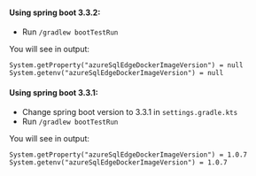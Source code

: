 #### Using spring boot 3.3.2:

- Run `/gradlew bootTestRun`

You will see in output:

```
System.getProperty("azureSqlEdgeDockerImageVersion") = null
System.getenv("azureSqlEdgeDockerImageVersion") = null
```

#### Using spring boot 3.3.1:

- Change spring boot version to 3.3.1 in `settings.gradle.kts`
- Run `/gradlew bootTestRun`

You will see in output:

```
System.getProperty("azureSqlEdgeDockerImageVersion") = 1.0.7
System.getenv("azureSqlEdgeDockerImageVersion") = 1.0.7
```